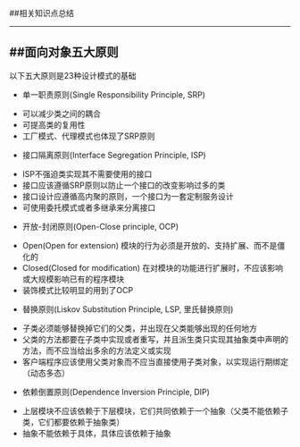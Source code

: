 ##相关知识点总结
***
##面向对象五大原则
---
以下五大原则是23种设计模式的基础
* 单一职责原则(Single Responsibility Principle, SRP)
 + 可以减少类之间的耦合
 + 可提高类的复用性
 + 工厂模式、代理模式也体现了SRP原则
* 接口隔离原则(Interface Segregation Principle, ISP)
 + ISP不强迫类实现其不需要使用的接口
 + 接口应该遵循SRP原则以防止一个接口的改变影响过多的类
 + 接口设计应遵循高内聚的原则，一个接口为一套定制服务设计
 + 可使用委托模式或者多继承来分离接口
* 开放-封闭原则(Open-Close principle, OCP)
 + Open(Open for extension) 模块的行为必须是开放的、支持扩展、而不是僵化的
 + Closed(Closed for modification) 在对模块的功能进行扩展时，不应该影响或大规模影响已有的程序模块
 + 装饰模式比较明显的用到了OCP
* 替换原则(Liskov Substitution Principle, LSP, 里氏替换原则)
 + 子类必须能够替换掉它们的父类，并出现在父类能够出现的任何地方
 + 父类的方法都要在子类中实现或者重写，并且派生类只实现其抽象类中声明的方法，而不应当给出多余的方法定义或实现
 + 客户端程序应该使用父类对象而不应当直接使用子类对象，以实现运行期绑定（动态多态）
* 依赖倒置原则(Dependence Inversion Principle, DIP)
 + 上层模块不应该依赖于下层模块，它们共同依赖于一个抽象（父类不能依赖子类，它们都要依赖于抽象类）
 + 抽象不能依赖于具体，具体应该依赖于抽象